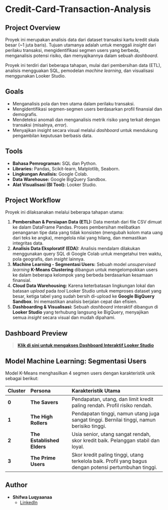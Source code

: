 # Credit-Card-Transaction-Analysis
## Project Overview

Proyek ini merupakan analisis data dari dataset transaksi kartu kredit skala besar (\~1 juta baris). Tujuan utamanya adalah untuk menggali *insight* dari perilaku transaksi, mengidentifikasi segmen users yang berbeda, menganalisis potensi risiko, dan menyajikannya dalam sebuah *dashboard*.

Proyek ini terdiri dari beberapa tahapan, mulai dari pembersihan data (ETL), analisis mengguakan SQL, pemodelan *machine learning*, dan visualisasi menggunakan Looker Studio.

## Goals

  * Menganalisis pola dan tren utama dalam perilaku transaksi.
  * Mengidentifikasi segmen-segmen users berdasarkan profil finansial dan demografis.
  * Mendeteksi anomali dan menganalisis metrik risiko yang terkait dengan transaksi (misalnya, *error*).
  * Menyajikan insight secara visual melalui *dashboard* untuk mendukung pengambilan keputusan berbasis data.

## Tools

  * **Bahasa Pemrograman:** SQL dan Python.
  * **Libraries:** Pandas, Scikit-learn, Matplotlib, Seaborn.
  * **Lingkungan Analisis:** Google Colab.
  * **Data Warehouse:** Google BigQuery Sandbox.
  * **Alat Visualisasi (BI Tool):** Looker Studio.

## Project Workflow

Proyek ini dilaksanakan melalui beberapa tahapan utama:

1.  **Pembersihan & Persiapan Data (ETL):** Data mentah dari file CSV dimuat ke dalam DataFrame Pandas. Proses pembersihan melibatkan penanganan tipe data yang tidak konsisten (mengubah kolom mata uang dari teks ke angka), mengelola nilai yang hilang, dan memastikan integritas data.
2.  **Analisis Data Eksploratif (EDA):** Analisis mendalam dilakukan menggunakan query SQL di Google Colab untuk mengetahui tren waktu, pola geografis, dan *insight* lainnya.
3.  **Machine Learning - Segmentasi Users:** Sebuah model *unsupervised learning* **K-Means Clustering** dibangun untuk mengelompokkan users ke dalam beberapa kelompok yang berbeda berdasarkan kesamaan finansial.
4.  **Cloud Data Warehousing:** Karena keterbatasan lingkungan lokal dan batasan *upload* pada *tool* Looker Studio untuk memproses dataset yang besar, ketiga tabel yang sudah bersih di-upload ke **Google BigQuery Sandbox**. Ini memastikan analisis berjalan cepat dan efisien.
5.  **Dashboarding & Visualisasi:** Sebuah *dashboard* interaktif dibangun di **Looker Studio** yang terhubung langsung ke BigQuery, menyajikan semua *insight* secara visual dan mudah dipahami.


## Dashboard Preview

> **[Klik di sini untuk mengakses Dashboard Interaktif Looker Studio](https://lookerstudio.google.com/s/sHvOmUFpJbA)**

## Model Machine Learning: Segmentasi Users

Model K-Means menghasilkan 4 segmen users dengan karakteristik unik sebagai berikut:

| Cluster | Persona | Karakteristik Utama |
| :--- | :--- | :--- |
| **0** | **The Savers** | Pendapatan, utang, dan limit kredit paling rendah. Profil risiko rendah. |
| **1** | **The High Rollers** | Pendapatan tinggi, namun utang juga sangat tinggi. Bernilai tinggi, namun berisiko tinggi. |
| **2** | **The Established Elders** | Usia senior, utang sangat rendah, skor kredit baik. Pelanggan stabil dan loyal. |
| **3** | **The Prime Users** | Skor kredit paling tinggi, utang terkelola baik. Profil yang bagus dengan potensi pertumbuhan tinggi. |


##  Author

  * **Shifwa Luqyaanaa**
      * [LinkedIn](https://www.linkedin.com/in/shifwa-luqyaanaa/)
